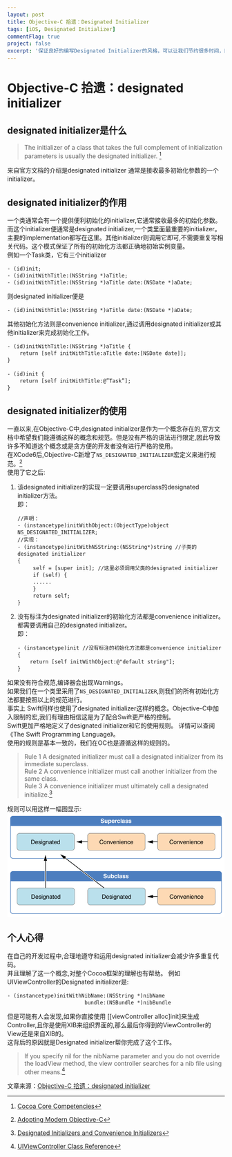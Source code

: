 ```yaml
---
layout: post
title: Objective-C 拾遗：Designated Initializer
tags: [iOS, Designated Initializer]
commentFlag: true
project: false
excerpt: '保证良好的编写Designated Initializer的风格，可以让我们节约很多时间，同时，可以有效的规避一些潜藏的Bug'
---
```


# Objective-C 拾遗：designated initializer #

## designated initializer是什么 ##

> The initializer of a class that takes the full complement of initialization parameters is usually the designated initializer. [^1]

来自官方文档的介绍是designated initializer 通常是接收最多初始化参数的一个initializer。

## designated initializer的作用 ##

一个类通常会有一个提供便利初始化的initializer,它通常接收最多的初始化参数。而这个initializer便通常是designated initializer,一个类里面最重要的initializer。主要的implementation都写在这里。其他initializer则调用它即可,不需要重复写相关代码。这个模式保证了所有的初始化方法都正确地初始实例变量。  
例如一个Task类，它有三个initializer

```objc
- (id)init;
- (id)initWithTitle:(NSString *)aTitle;
- (id)initWithTitle:(NSString *)aTitle date:(NSDate *)aDate;
```
则designated initializer便是

```objc
- (id)initWithTitle:(NSString *)aTitle date:(NSDate *)aDate;
```
其他初始化方法则是convenience initializer,通过调用designated initializer或其他initializer来完成初始化工作。

```objc
- (id)initWithTitle:(NSString *)aTitle {
    return [self initWithTitle:aTitle date:[NSDate date]];
}

- (id)init {
    return [self initWithTitle:@”Task”];
}
```

## designated initializer的使用 ##

一直以来,在Objective-C中,designated initializer是作为一个概念存在的,官方文档中希望我们能遵循这样的概念和规范。但是没有严格的语法进行限定,因此导致许多不知道这个概念或是贪方便的开发者没有进行严格的使用。  
在XCode6后,Objective-C新增了`NS_DESIGNATED_INITIALIZER`宏定义来进行规范。[^2]  
使用了它之后:

1. 该designated initializer的实现一定要调用superclass的designated initializer方法。  
 	即：

 	```objc
 	//声明：
	- (instancetype)initWithObject:(ObjectType)object NS_DESIGNATED_INITIALIZER;
	//实现：
	- (instancetype)initWithNSString:(NSString*)string //子类的designated initializer
	{   
	     self = [super init]; //这里必须调用父类的designated initializer
	     if (self) {
	     ......
	     }
	     return self;
	}
 	```
2. 没有标注为designated initializer的初始化方法都是convenience initializer。都需要调用自己的designated initializer。  
 	即：

 	```objc
 	- (instancetype)init //没有标注的初始化方法都是convenience initializer
	{   
     	return [self initWithObject:@"default string"];
	}
	```

如果没有符合规范,编译器会出现Warnings。  
如果我们在一个类里采用了`NS_DESIGNATED_INITIALIZER`,则我们的所有初始化方法都要按照以上的规范进行。  
事实上 Swift同样也使用了designated initializer这样的概念。Objective-C中加入限制的宏,我们有理由相信这是为了配合Swift更严格的控制。  
Swift更加严格地定义了designated initializer和它的使用规则。 详情可以查阅《The Swift Programming Language》。  
使用的规则是基本一致的，我们在OC也是遵循这样的规则的。
> Rule 1 A designated initializer must call a designated initializer from its immediate superclass.  
>Rule 2 A convenience initializer must call another initializer from the same class.  
>Rule 3 A convenience initializer must ultimately call a designated initialize.[^3]  

规则可以用这样一幅图显示:
![图一](/assets/posts/DesignatedInitializer/图一.png)

## 个人心得 ##

在自己的开发过程中,合理地遵守和运用designated initializer会减少许多重复代码。  
并且理解了这一个概念,对整个Cocoa框架的理解也有帮助。 例如UIViewController的Designated initializer是:

```objc
- (instancetype)initWithNibName:(NSString *)nibName
                         bundle:(NSBundle *)nibBundle
```
但是可能有人会发现,如果你直接使用 [[viewController alloc]init]来生成Controller,且你是使用XIB来组织界面的,那么最后你得到的ViewController的View还是来自XIB的。  
这背后的原因就是Designated initializer帮你完成了这个工作。
> If you specify nil for the nibName parameter and you do not override the loadView method, the view controller searches for a nib file using other means.[^4]


[^1]: [Cocoa Core Competencies](https://developer.apple.com/library/ios/documentation/General/Conceptual/DevPedia-CocoaCore/MultipleInitializers.html)  
[^2]: [Adopting Modern Objective-C](https://developer.apple.com/library/ios/releasenotes/ObjectiveC/ModernizationObjC/AdoptingModernObjective-C/AdoptingModernObjective-C.html)  
[^3]: [ Designated Initializers and Convenience Initializers](https://developer.apple.com/library/ios/documentation/Swift/Conceptual/Swift_Programming_Language/Initialization.html#//apple_ref/doc/uid/TP40014097-CH18-ID222)
[^4]: [UIViewController Class Reference](https://developer.apple.com/library/ios/documentation/UIKit/Reference/UIViewController_Class/index.html#//apple_ref/occ/instp/UIViewController/nibName)


文章来源：[Objective-C 拾遗：designated initializer](https://github.com/100mango/zen/blob/master/Objective-C%20%E6%8B%BE%E9%81%97%EF%BC%9Adesignated%20initializer/Objective-C%20%E6%8B%BE%E9%81%97%EF%BC%9Adesignated%20initializer.md)
